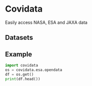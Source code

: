 # Covidata

Easily access NASA, ESA and JAXA data

## Datasets

## Example
```python
import covidata
os = covidata.esa.opendata
df = os.get()
print(df.head())
```
